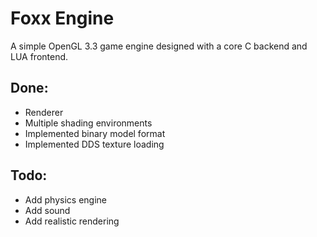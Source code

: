 # Foxx Engine
A simple OpenGL 3.3 game engine designed with a core C backend and LUA frontend.

## Done:
- Renderer
- Multiple shading environments
- Implemented binary model format
- Implemented DDS texture loading

## Todo:
- Add physics engine
- Add sound
- Add realistic rendering